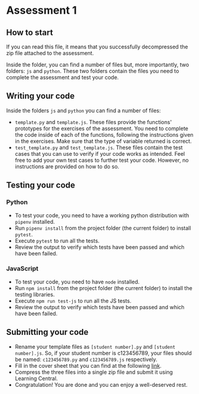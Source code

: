 # Assessment 1

## How to start

If you can read this file, it means that you successfully decompressed the zip file attached to the assessment.

Inside the folder, you can find a number of files but, more importantly, two folders: `js` and `python`. These two folders contain the files you need to complete the assessment and test your code.

## Writing your code

Inside the folders `js` and `python` you can find a number of files:

* `template.py` and `template.js`. These files provide the functions' prototypes for the exercises of the assessment. You need to complete the code inside of each of the functions, following the instructions given in the exercises. Make sure that the type of variable returned is correct.
* `test_template.py` and `test_template.js`. These files contain the test cases that you can use to verify if your code works as intended. Feel free to add your own test cases to further test your code. However, no instructions are provided on how to do so.

## Testing your code

### Python
* To test your code, you need to have a working python distribution with `pipenv` installed.
* Run `pipenv install` from the project folder (the current folder) to install `pytest`.
* Execute `pytest` to run all the tests.
* Review the output to verify which tests have been passed and which have been failed.

### JavaScript
* To test your code, you need to have `node` installed.
* Run `npm install` from the project folder (the current folder) to install the testing libraries.
* Execute `npm run test-js` to run all the JS tests.
* Review the output to verify which tests have been passed and which have been failed.

## Submitting your code

* Rename your template files as `[student number].py` and `[student number].js`. So, if your student number is c123456789, your files should be named: `c123456789.py` and `c123456789.js` respectively.
* Fill in the cover sheet that you can find at the following [link](https://docs.cs.cf.ac.uk/downloads/coursework/Coversheet.pdf).
* Compress the three files into a single zip file and submit it using Learning Central.
* Congratulation! You are done and you can enjoy a well-deserved rest.